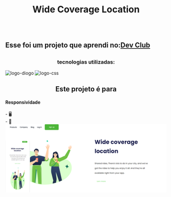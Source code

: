 <h1 align="center">Wide Coverage Location</h1>
<br>
<br> 
<h2>Esse foi um projeto que aprendi no:<a href ="https://rodolfomori.com.br/" target="_blank">Dev Club</a><h2/>

 <h3 align="center"> tecnologias utilizadas:</h3>
 

<img src="https://img.shields.io/badge/HTML-239120?style=for-the-badge&logo=html5&logoColor=white" alt="logo-diogo">
<img src="https://img.shields.io/badge/CSS-239120?&style=for-the-badge&logo=css3&logoColor=white" alt="logo-css">
<h2 align="center"> Este projeto é para </h2>
<h4>Responsividade</h4>
- 🖥️
<br>
-  📱
<img src="https://github.com/DiogoSVRezende/Projeto-Zero-Responsivo/blob/main/fot-2.png?raw=true">
 

